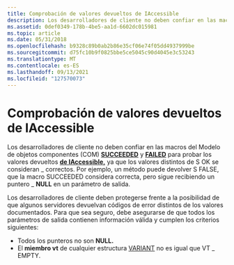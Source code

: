 ```yaml
---
title: Comprobación de valores devueltos de IAccessible
description: Los desarrolladores de cliente no deben confiar en las macros del Modelo de objetos componentes (COM) SUCCEEDED y FAILED para probar los valores devueltos de IAccessible, ya que los valores distintos de S OK se consideran \_ correctos.
ms.assetid: 0def0349-178b-4be5-aa1d-6602dc015981
ms.topic: article
ms.date: 05/31/2018
ms.openlocfilehash: b9328c89b0ab2b86e35cf06e74f05dd4937999be
ms.sourcegitcommit: d75fc10b9f0825bbe5ce5045c90d4045e3c53243
ms.translationtype: MT
ms.contentlocale: es-ES
ms.lasthandoff: 09/13/2021
ms.locfileid: "127570073"
---
```

# <a name="checking-iaccessible-return-values"></a>Comprobación de valores devueltos de IAccessible

Los desarrolladores de cliente no deben confiar en las macros del Modelo de objetos componentes (COM) [**SUCCEEDED**](/windows/desktop/api/winerror/nf-winerror-succeeded) y [**FAILED**](/windows/desktop/api/winerror/nf-winerror-failed) para probar los valores devueltos [**de IAccessible,**](/windows/desktop/api/oleacc/nn-oleacc-iaccessible) ya que los valores distintos de S OK se consideran \_ correctos. Por ejemplo, un método puede devolver S FALSE, que la macro SUCCEEDED considera correcta, pero sigue recibiendo un puntero \_ **NULL** en un parámetro de salida. 

Los desarrolladores de cliente deben protegerse frente a la posibilidad de que algunos servidores devuelvan códigos de error distintos de los valores documentados. Para que sea seguro, debe asegurarse de que todos los parámetros de salida contienen información válida y cumplen los criterios siguientes:

-   Todos los punteros no son **NULL.**
-   El **miembro vt** de cualquier estructura [VARIANT](/windows/win32/api/oaidl/ns-oaidl-variant) no es igual que VT \_ EMPTY.

 

 